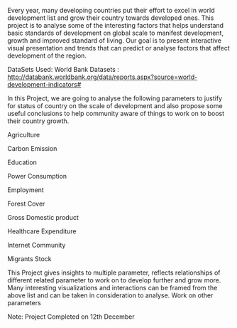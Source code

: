 Every year, many developing countries put their effort to excel in world development list and grow their country towards developed ones. This project is to analyse some of the interesting factors that helps understand basic standards of development on global scale to manifest development, growth and improved standard of living. Our goal is to present interactive visual presentation and trends that can predict or analyse factors that affect development of the region.

DataSets Used: World Bank Datasets : http://databank.worldbank.org/data/reports.aspx?source=world-development-indicators#

In this Project, we are going to analyse the following parameters to justify for status of country on the scale of development and also propose some useful conclusions to help community aware of things to work on to boost their country growth.

Agriculture

Carbon Emission

Education

Power Consumption

Employment

Forest Cover

Gross Domestic product

Healthcare Expenditure

Internet Community

Migrants Stock

This Project gives insights to multiple parameter, reflects relationships of different related parameter to work on to develop further and grow more. Many interesting visualizations and interactions can be framed from the above list and can be taken in consideration to analyse. Work on other parameters

Note: Project Completed on 12th December
